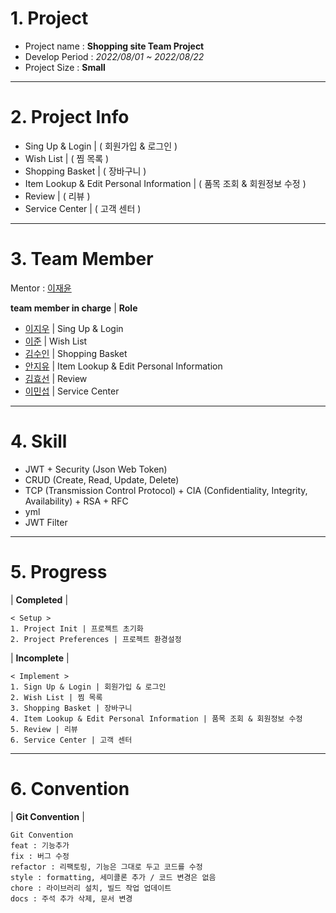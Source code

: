 <!--Header-->
# 1. Project
- Project name : **Shopping site Team Project**
- Develop Period : *2022/08/01 ~ 2022/08/22*
- Project Size : **Small**
---
# 2. Project Info
- Sing Up & Login | ( 회원가입 & 로그인 )
- Wish List | ( 찜 목록 )
- Shopping Basket | ( 장바구니 )
- Item Lookup & Edit Personal Information | ( 품목 조회 & 회원정보 수정 )
- Review | ( 리뷰 )
- Service Center | ( 고객 센터 )
---
# 3. Team Member
Mentor : [이재윤](https://github.com/sosow0212)

**team member in charge** | **Role**

- [이지우](https://github.com/CordHouse) | Sing Up & Login
- [이준](https://github.com/JuneBori) | Wish List
- [김수인](https://github.com/lsuinl) | Shopping Basket
- [안지유](https://github.com/zzzzzuuuuu) | Item Lookup & Edit Personal Information
- [김효선](https://github.com/hy5sun) | Review
- [이민섭](https://github.com/chrkb1569) | Service Center
---
# 4. Skill
- JWT + Security (Json Web Token)
- CRUD (Create, Read, Update, Delete)
- TCP (Transmission Control Protocol) + CIA (Confidentiality, Integrity, Availability) + RSA + RFC
- yml
- JWT Filter 
---
# 5. Progress
| **Completed** |
```text
< Setup >
1. Project Init | 프로젝트 초기화
2. Project Preferences | 프로젝트 환경설정
```
| **Incomplete** |
```text
< Implement >
1. Sign Up & Login | 회원가입 & 로그인
2. Wish List | 찜 목록
3. Shopping Basket | 장바구니
4. Item Lookup & Edit Personal Information | 품목 조회 & 회원정보 수정
5. Review | 리뷰
6. Service Center | 고객 센터
```
---
# 6. Convention
| **Git Convention** |
```text
Git Convention
feat : 기능추가
fix : 버그 수정
refactor : 리팩토링, 기능은 그대로 두고 코드를 수정
style : formatting, 세미콜론 추가 / 코드 변경은 없음
chore : 라이브러리 설치, 빌드 작업 업데이트
docs : 주석 추가 삭제, 문서 변경
```
